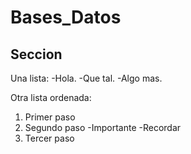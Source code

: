 # Bases_Datos

## Seccion
Una lista:
-Hola.
-Que tal.
-Algo mas.

Otra lista ordenada:
1. Primer paso
2. Segundo paso
   -Importante
   -Recordar
3. Tercer paso
